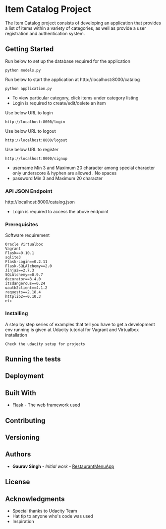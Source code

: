 # Item Catalog Project

The Item Catalog project consists of developing an application that provides a list of items within a variety of categories, as well as provide a user registration and authentication system.

## Getting Started

Run below to set up the database required for the application
```
python models.py
```


Run below to start the application at http://localhost:8000/catalog
```
python application.py
```

* To view particular category, click items under category listing
* Login is required to create/edit/delete an item

Use below URL to login 
```
http://localhost:8000/login
```

Use below URL to logout 
```
http://localhost:8000/logout
```

Use below URL to register
```
http://localhost:8000/signup
```
* username  Min 3 and Maximum 20 character among special character only underscore & hyphen are allowed . No spaces
* password  Min 3 and Maximum 20 character

### API JSON Endpoint
http://localhost:8000/catalog.json
* Login is required to access the above endpoint

### Prerequisites

Software requirement

```
Oracle Virtualbox
Vagrant
Flask==0.10.1
sqlite3
Flask-Login==0.2.11
Flask-SQLAlchemy==2.0
Jinja2==2.7.3
SQLAlchemy==0.9.7
decorator==3.4.0
itsdangerous==0.24
oauth2client==4.1.2
requests==2.18.4
httplib2==0.10.3
etc
```

### Installing

A step by step series of examples that tell you have to get a development env running is given at Udacity tutorial for Vagrant and Virtualbox installation

```
Check the udacity setup for projects
```


## Running the tests


## Deployment


## Built With

* [Flask](http://www.dropwizard.io/1.0.2/docs/) - The web framework used

## Contributing


## Versioning


## Authors

* **Gaurav Singh** - *Initial work* - [RestaurantMenuApp](https://github.com/gauravsinghaec/RestaurantMenuApp)

## License


## Acknowledgments

* Special thanks to Udacity Team
* Hat tip to anyone who's code was used
* Inspiration
